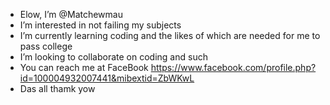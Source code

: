 - Elow, I’m @Matchewmau
- I’m interested in not failing my subjects
- I’m currently learning coding and the likes of which are needed for me to pass college
- I’m looking to collaborate on coding and such
- You can reach me at FaceBook https://www.facebook.com/profile.php?id=100004932007441&mibextid=ZbWKwL
- Das all thamk yow
<!---
Matchewmau/Matchewmau is a ✨ special ✨ repository because its `README.md` (this file) appears on your GitHub profile.
You can click the Preview link to take a look at your changes.
--->
